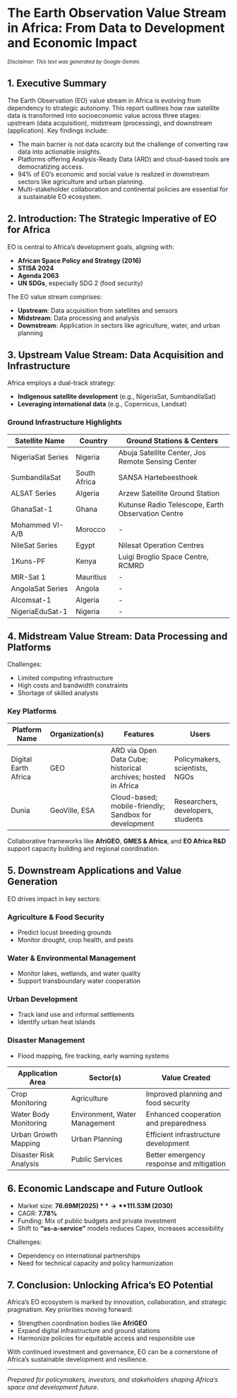 # The Earth Observation Value Stream in Africa: From Data to Development and Economic Impact

<sub><i>Disclaimer: This text was generated by Google Gemini.</i></sub>

## 1. Executive Summary

The Earth Observation (EO) value stream in Africa is evolving from dependency to strategic autonomy. This report outlines how raw satellite data is transformed into socioeconomic value across three stages: upstream (data acquisition), midstream (processing), and downstream (application). Key findings include:

- The main barrier is not data scarcity but the challenge of converting raw data into actionable insights.
- Platforms offering Analysis-Ready Data (ARD) and cloud-based tools are democratizing access.
- 94% of EO’s economic and social value is realized in downstream sectors like agriculture and urban planning.
- Multi-stakeholder collaboration and continental policies are essential for a sustainable EO ecosystem.

## 2. Introduction: The Strategic Imperative of EO for Africa

EO is central to Africa’s development goals, aligning with:

- **African Space Policy and Strategy (2016)**
- **STISA 2024**
- **Agenda 2063**
- **UN SDGs**, especially SDG 2 (food security)

The EO value stream comprises:

- **Upstream**: Data acquisition from satellites and sensors
- **Midstream**: Data processing and analysis
- **Downstream**: Application in sectors like agriculture, water, and urban planning

## 3. Upstream Value Stream: Data Acquisition and Infrastructure

Africa employs a dual-track strategy:

- **Indigenous satellite development** (e.g., NigeriaSat, SumbandilaSat)
- **Leveraging international data** (e.g., Copernicus, Landsat)

### Ground Infrastructure Highlights

| Satellite Name         | Country      | Ground Stations & Centers                                  |
|------------------------|--------------|-------------------------------------------------------------|
| NigeriaSat Series      | Nigeria      | Abuja Satellite Center, Jos Remote Sensing Center          |
| SumbandilaSat          | South Africa | SANSA Hartebeesthoek                                        |
| ALSAT Series           | Algeria      | Arzew Satellite Ground Station                              |
| GhanaSat-1             | Ghana        | Kutunse Radio Telescope, Earth Observation Centre           |
| Mohammed VI-A/B        | Morocco      | -                                                           |
| NileSat Series         | Egypt        | Nilesat Operation Centres                                   |
| 1Kuns-PF               | Kenya        | Luigi Broglio Space Centre, RCMRD                           |
| MIR-Sat 1              | Mauritius    | -                                                           |
| AngolaSat Series       | Angola       | -                                                           |
| Alcomsat-1             | Algeria      | -                                                           |
| NigeriaEduSat-1        | Nigeria      | -                                                           |

## 4. Midstream Value Stream: Data Processing and Platforms

Challenges:

- Limited computing infrastructure
- High costs and bandwidth constraints
- Shortage of skilled analysts

### Key Platforms

| Platform Name         | Organization(s)         | Features                                                                 | Users                          |
|-----------------------|--------------------------|--------------------------------------------------------------------------|--------------------------------|
| Digital Earth Africa  | GEO                      | ARD via Open Data Cube; historical archives; hosted in Africa            | Policymakers, scientists, NGOs |
| Dunia                 | GeoVille, ESA            | Cloud-based; mobile-friendly; Sandbox for development                    | Researchers, developers, students |

Collaborative frameworks like **AfriGEO**, **GMES & Africa**, and **EO Africa R&D** support capacity building and regional coordination.

## 5. Downstream Applications and Value Generation

EO drives impact in key sectors:

### Agriculture & Food Security

- Predict locust breeding grounds
- Monitor drought, crop health, and pests

### Water & Environmental Management

- Monitor lakes, wetlands, and water quality
- Support transboundary water cooperation

### Urban Development

- Track land use and informal settlements
- Identify urban heat islands

### Disaster Management

- Flood mapping, fire tracking, early warning systems

| Application Area       | Sector(s)                     | Value Created                                                  |
|------------------------|-------------------------------|----------------------------------------------------------------|
| Crop Monitoring        | Agriculture                   | Improved planning and food security                            |
| Water Body Monitoring  | Environment, Water Management | Enhanced cooperation and preparedness                          |
| Urban Growth Mapping   | Urban Planning                | Efficient infrastructure development                           |
| Disaster Risk Analysis | Public Services               | Better emergency response and mitigation                       |

## 6. Economic Landscape and Future Outlook

- Market size: **$76.69M (2025)** → **$111.53M (2030)**  
- CAGR: **7.78%**
- Funding: Mix of public budgets and private investment
- Shift to **“as-a-service”** models reduces Capex, increases accessibility

Challenges:

- Dependency on international partnerships
- Need for technical capacity and policy harmonization

## 7. Conclusion: Unlocking Africa’s EO Potential

Africa’s EO ecosystem is marked by innovation, collaboration, and strategic pragmatism. Key priorities moving forward:

- Strengthen coordination bodies like **AfriGEO**
- Expand digital infrastructure and ground stations
- Harmonize policies for equitable access and responsible use

With continued investment and governance, EO can be a cornerstone of Africa’s sustainable development and resilience.

---

*Prepared for policymakers, investors, and stakeholders shaping Africa’s space and development future.*
